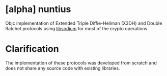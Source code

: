# [alpha] nuntius
Objc implementation of Extended Triple Diffie-Hellman (X3DH) and Double Ratchet protocols using [libsodium](https://github.com/jedisct1/libsodium) for most of the crypto operations.

# Clarification
The implementation of these protocols was developed from scratch and does not share any source code with existing libraries. 
